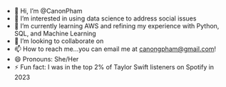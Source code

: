 - 👋 Hi, I’m @CanonPham
- 👀 I’m interested in using data science to address social issues
- 🌱 I’m currently learning AWS and refining my experience with Python, SQL, and Machine Learning
- 💞️ I’m looking to collaborate on 
- 📫 How to reach me...you can email me at canongpham@gmail.com!
- 😄 Pronouns: She/Her
- ⚡ Fun fact: I was in the top 2% of Taylor Swift listeners on Spotify in 2023

<!---
CanonPham/CanonPham is a ✨ special ✨ repository because its `README.md` (this file) appears on your GitHub profile.
You can click the Preview link to take a look at your changes.
--->
